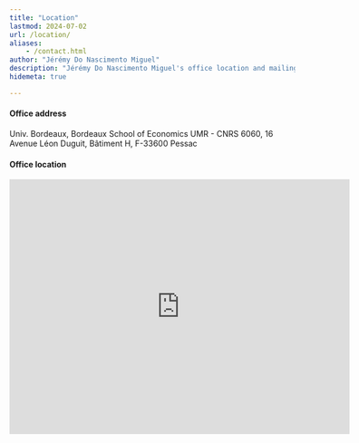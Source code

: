 ```yaml
---
title: "Location"
lastmod: 2024-07-02
url: /location/
aliases:
    - /contact.html
author: "Jérémy Do Nascimento Miguel"
description: "Jérémy Do Nascimento Miguel's office location and mailing address at the University of Bordeaux."
hidemeta: true

---
```


<div class="thinline"></div>

#### Office address

Univ. Bordeaux, Bordeaux School of Economics UMR - CNRS 6060,
16 Avenue Léon Duguit, Bâtiment H, F-33600 Pessac



<div class="thinline"></div>



#### Office location

<iframe src="https://www.google.com/maps/embed?pb=!1m18!1m12!1m3!1d64057.65419326537!2d-0.6942988351839996!3d44.80169600516863!2m3!1f0!2f0!3f0!3m2!1i1024!2i768!4f13.1!3m3!1m2!1s0xd54d9f89765a5b1%3A0x9161c3c91e07a213!2sBordeaux%20School%20of%20Economics%20(BSE)%20-%20Universit%C3%A9%20de%20Bordeaux!5e0!3m2!1sfr!2sfr!4v1703670035787!5m2!1sfr!2sfr" width="600" height="450" style="border:0;" allowfullscreen="" loading="lazy" referrerpolicy="no-referrer-when-downgrade"></iframe>
